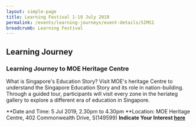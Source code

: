 ```yaml
---
layout: simple-page
title: Learning Festival 1-19 July 2019
permalink: /events/learning-journeys/event-details/SIMS1
breadcrumb: Learning Festival
---
```


## Learning Journey
### Learning Journey to MOE Heritage Centre

What is Singapore's Education Story? Visit MOE's heritage Centre to understand the Singapore Education Story and its role in nation-building. Through a guided tour, participants will visit every zone in the heriateg gallery to explore a different era of education in Singapore.

**Date and Time: 5 Jul 2019, 2.30pm to 4.30pm 
**Location: MOE Heritage Centre, 402 Commonwealth Drive, S(149599) 
**Indicate Your Interest [here](https://www.eventbrite.sg/myevent?eid=61090482277)** 

